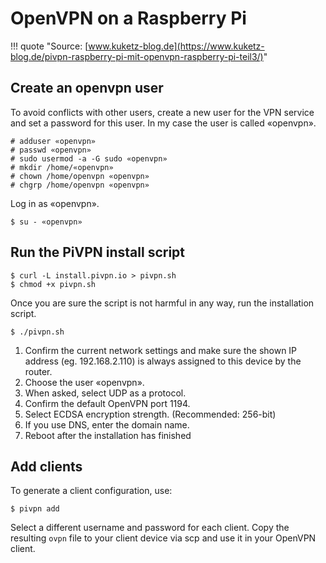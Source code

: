 # OpenVPN on a Raspberry Pi

!!! quote "Source: [www.kuketz-blog.de](https://www.kuketz-blog.de/pivpn-raspberry-pi-mit-openvpn-raspberry-pi-teil3/)"

## Create an openvpn user

To avoid conflicts with other users, create a new user for the VPN service and set a password for this user. In my case the user is called «openvpn».
```console
# adduser «openvpn»
# passwd «openvpn»
# sudo usermod -a -G sudo «openvpn»
# mkdir /home/«openvpn»
# chown /home/openvpn «openvpn»
# chgrp /home/openvpn «openvpn»
```

Log in as «openvpn».

```console
$ su - «openvpn»
```

## Run the PiVPN install script

```console
$ curl -L install.pivpn.io > pivpn.sh
$ chmod +x pivpn.sh
```

Once you are sure the script is not harmful in any way, run the installation script.

```
$ ./pivpn.sh
```

1. Confirm the current network settings and make sure the shown IP address (eg. 192.168.2.110) is always assigned to this device by the router.
2. Choose the user «openvpn».
3. When asked, select UDP as a protocol.
4. Confirm the default OpenVPN port 1194.
5. Select ECDSA encryption strength. (Recommended: 256-bit)
6. If you use DNS, enter the domain name.
7. Reboot after the installation has finished

## Add clients

To generate a client configuration, use:

```console
$ pivpn add
```

Select a different username and password for each client. Copy the resulting `ovpn` file to your client device via scp and use it in your OpenVPN client.
